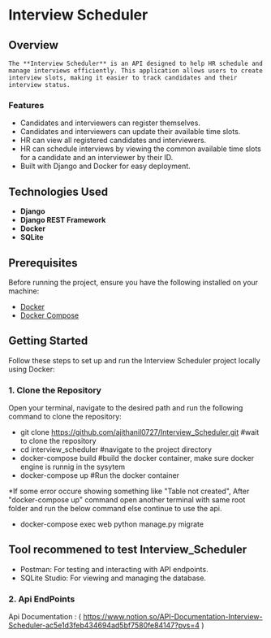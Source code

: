 # Interview Scheduler

## Overview

    The **Interview Scheduler** is an API designed to help HR schedule and manage interviews efficiently. This application allows users to create interview slots, making it easier to track candidates and their interview status.

### Features

- Candidates and interviewers can register themselves.
- Candidates and interviewers can update their available time slots.
- HR can view all registered candidates and interviewers.
- HR can schedule interviews by viewing the common available time slots for a candidate and an interviewer by their ID.
- Built with Django and Docker for easy deployment.

## Technologies Used

- **Django**
- **Django REST Framework**
- **Docker**
- **SQLite**

## Prerequisites

Before running the project, ensure you have the following installed on your machine:

- [Docker](https://www.docker.com/get-started)
- [Docker Compose](https://docs.docker.com/compose/)

## Getting Started

Follow these steps to set up and run the Interview Scheduler project locally using Docker:

### 1. Clone the Repository

Open your terminal, navigate to the desired path and run the following command to clone the repository:

- git clone https://github.com/ajithanil0727/Interview_Scheduler.git    #wait to clone the repository
- cd interview_scheduler                                                #navigate to the project directory
- docker-compose build                                                  #build the docker container, make sure docker engine is runnig in the sysytem
- docker-compose up                                                     #Run the docker container

*If some error occure showing something like "Table not created", After "docker-compose up" command open another terminal with same root folder and run the below command else continue to use the api.

- docker-compose exec web python manage.py migrate

## Tool recommened to test Interview_Scheduler

- Postman: For testing and interacting with API endpoints.
- SQLite Studio: For viewing and managing the database.


### 2. Api EndPoints

Api Documentation : ( https://www.notion.so/API-Documentation-Interview-Scheduler-ac5e1d3feb434694ad5bf7580fe84147?pvs=4 )


